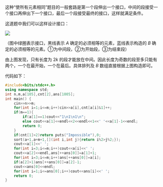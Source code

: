 这种“使所有元素相同”题目的一般套路是第一个段伸出一个接口，中间的段接受一个接口再伸出下一个接口，最后一个段接受最终的接口，这样就满足条件。

这道题中我们可以这样设计接口：

![](https://cdn.luogu.com.cn/upload/image_hosting/dmxtkre0.png)

（图中绿圈表示接口，黑线表示 $A$ 确定的必须相等的元素，蓝线表示构造的 $B$ 确定的必须相等的元素。①为中间段，②为开始段，③为结束段）

由上图发现，只有长度为 $2k$ 的段才能放在中间。因此长度为奇数的段至多只能有两个，一个在最开始，一个在最后。具体排列及 $B$ 数组直接根据上图构造即可。

代码如下：

```cpp
#include<bits/stdc++.h>
using namespace std;
int n,m,a[105],cnt[2],ans[1005];
int main() {
	cin>>n>>m;
	for(int i=1;i<=m;i++)cin>>a[i],cnt[a[i]&1]++;
	if(m==1){
		if(a[1]==1)cout<<"1\n1\n1\n";
		else cout<<a[1]<<endl<<2<<endl<<1<<' '<<a[1]-1<<endl;
		return 0;
	}
	if(cnt[1]>2)return puts("Impossible"),0;
	sort(a+1,a+m+1,[](int i,int j){return i%2>j%2;});
	cout<<a[1]<<' ';
	for(int i=3;i<=m;i++)cout<<a[i]<<' ';
	cout<<a[2]<<endl,ans[++ans[0]]=a[1]+1;
	for(int i=3;i<=m;i++)ans[++ans[0]]=a[i];
	if(a[2]>1)ans[++ans[0]]=a[2]-1;
	cout<<ans[0]<<endl;
	for(int i=1;i<=ans[0];i++)cout<<ans[i]<<' ';
	return 0;
}
```